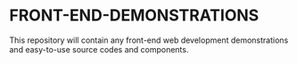 # FRONT-END-DEMONSTRATIONS

This repository will contain any front-end web development demonstrations and easy-to-use source codes and components.
